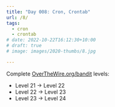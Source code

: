 ```yaml
---
title: "Day 008: Cron, Crontab"
url: /8/
tags:
  - cron
  - crontab
# date: 2022-10-22T16:12:30+10:00
# draft: true
# image: images/2020-thumbs/8.jpg

---
```

Complete [OverTheWire.org/bandit](https://overthewire.org/wargames/bandit/) levels:
- Level 21 → Level 22
- Level 22 → Level 23
- Level 23 → Level 24